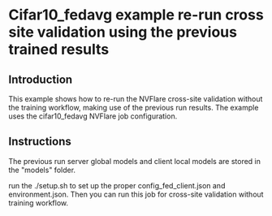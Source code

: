 # Cifar10_fedavg example re-run cross site validation using the previous trained results

## Introduction

This example shows how to re-run the NVFlare cross-site validation without the training workflow, making use of the previous run results. The example uses the cifar10_fedavg NVFlare job configuration.

## Instructions

The previous run server global models and client local models are stored in the "models" folder. 

run the ./setup.sh to set up the proper config_fed_client.json and environment.json. Then you can run this job for cross-site validation without training workflow.